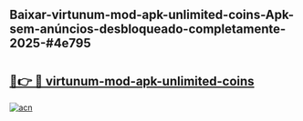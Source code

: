 ## Baixar-virtunum-mod-apk-unlimited-coins-Apk-sem-anúncios-desbloqueado-completamente-2025-#4e795

# <h2><a href="https://ainizakaria.my?title=virtunum-mod-apk-unlimited-coins&ref=22M">🔗👉 🔴 virtunum-mod-apk-unlimited-coins</a></h2>

[![acn](https://github.com/user-attachments/assets/0f9c940e-d8b0-45ae-aac7-cd30a18b3e1c)](https://ainizakaria.my?title=virtunum-mod-apk-unlimited-coins&ref=22M)

